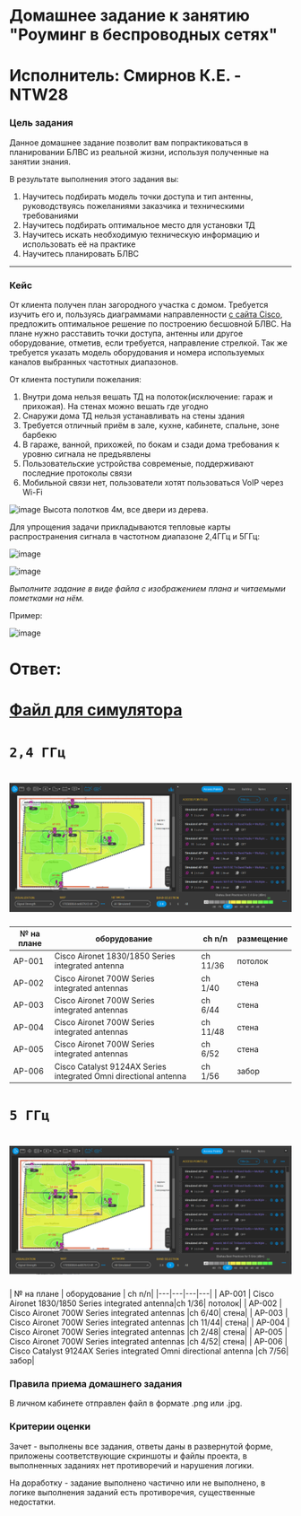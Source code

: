 # Домашнее задание к занятию "Роуминг в беспроводных сетях"
# Исполнитель: Смирнов К.Е. - NTW28
### Цель задания

Данное домашнее задание позволит вам попрактиковаться в планировании БЛВС из реальной жизни, используя полученные на занятии знания.

В результате выполнения этого задания вы:

1) Научитесь подбирать модель точки доступа и тип антенны, руководствуясь пожеланиями заказчика и техническими требованиями
2) Научитесь подбирать оптимальное место для установки ТД
4) Научитесь искать необходимую техническую информацию и использовать её на практике
3) Научитесь планировать БЛВС

------

### Кейс
 
От клиента получен план загородного участка с домом. Требуется изучить его и, пользуясь диаграммами направленности [с сайта Cisco](https://www.cisco.com/c/en/us/products/collateral/wireless/aironet-antennas-accessories/product_data_sheet09186a008008883b.html#Dualbandwallmountomnidirectional4elements), предложить оптимальное решение по построению бесшовной БЛВС. 
На плане нужно расставить точки доступа, антенны или другое оборудование, отметив, если требуется, направление стрелкой. Так же требуется указать модель оборудования и номера используемых каналов выбранных частотных диапазонов. 

От клиента поступили пожелания:
 1) Внутри дома нельзя вешать ТД на полоток(исключение: гараж и прихожая). На стенах можно вешать где угодно
 2) Снаружи дома ТД нельзя устанавливать на стены здания
 3) Требуется отличный приём в зале, кухне, кабинете, спальне, зоне барбекю
 4) В гараже, ванной, прихожей, по бокам и сзади дома требования к уровню сигнала не предъявлены
 5) Пользовательские устройства современые, поддерживают последние протоколы связи
 6) Мобильной связи нет, пользователи хотят пользоваться VoIP через Wi-Fi
 
 ![image](https://user-images.githubusercontent.com/5977962/170580864-ee807612-4f5a-4a24-a4e2-1fbbbb0ea8c6.png)
Высота полотков 4м, все двери из дерева.

Для упрощения задачи прикладываются тепловые карты распространения сигнала в частотном диапазоне 2,4ГГц и 5ГГц:

![image](https://user-images.githubusercontent.com/5977962/171872858-0826d5bf-e7bd-4d13-9722-dc1461e301de.png)

![image](https://user-images.githubusercontent.com/5977962/171872939-a483d613-d2d8-4cc3-9650-d5b913889900.png)


*Выполните задание в виде файла с изображением плана и читаемыми пометками на нём.*

Пример:

![image](https://user-images.githubusercontent.com/5977962/170581619-8751f9e3-d0d8-4f0b-b035-878ee36b7379.png)

# Ответ:
# [Файл для симулятора](https://github.com/LokyRUS/homework-NTW-28/blob/nevidimka/Untitled.esx)
# `2,4 ГГц`
# ![imaes1](https://github.com/LokyRUS/homework-NTW-28/blob/nevidimka/1.PNG)



| № на плане | оборудование | ch n/n| размещение|
|---|---|---|---|
| AP-001 | Cisco Aironet 1830/1850 Series integrated antenna|ch 11/36| потолок |
| AP-002 | Cisco Aironet 700W Series integrated antennas |ch 1/40|стена  |
| AP-003 | Cisco Aironet 700W Series integrated antennas |ch 6/44|стена | 
| AP-004 | Cisco Aironet 700W Series integrated antennas |ch 11/48|стена | 
| AP-005 | Cisco Aironet 700W Series integrated antennas |ch 6/52|стена | 
| AP-006 | Cisco Catalyst 9124AX Series integrated Omni directional antenna |ch 1/56|забор| 

# `5 ГГц`
# ![imaes2](https://github.com/LokyRUS/homework-NTW-28/blob/nevidimka/2.PNG)


| № на плане | оборудование | ch n/n|
|---|---|---|---|
| AP-001 |  Cisco Aironet 1830/1850 Series integrated antenna|ch 1/36| потолок|
| AP-002 | Cisco Aironet 700W Series integrated antennas |ch 6/40| стена|
| AP-003 | Cisco Aironet 700W Series integrated antennas |ch 11/44| стена| 
| AP-004 | Cisco Aironet 700W Series integrated antennas |ch 2/48| стена| 
| AP-005 | Cisco Aironet 700W Series integrated antennas |ch 4/52| стена| 
| AP-006 | Cisco Catalyst 9124AX Series integrated Omni directional antenna |ch 7/56| забор|
### Правила приема домашнего задания

В личном кабинете отправлен файл в формате .png или .jpg.

### Критерии оценки

Зачет - выполнены все задания, ответы даны в развернутой форме, приложены соответствующие скриншоты и файлы проекта, в выполненных заданиях нет противоречий и нарушения логики.

На доработку - задание выполнено частично или не выполнено, в логике выполнения заданий есть противоречия, существенные недостатки.
 
